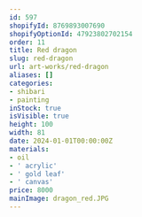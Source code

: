 ```yaml
---
id: 597
shopifyId: 8769893007690
shopifyOptionId: 47923802702154
order: 11
title: Red dragon
slug: red-dragon
url: art-works/red-dragon
aliases: []
categories:
- shibari
- painting
inStock: true
isVisible: true
height: 100
width: 81
date: 2024-01-01T00:00:00Z
materials:
- oil
- ' acrylic'
- ' gold leaf'
- ' canvas'
price: 8000
mainImage: dragon_red.JPG
---
```

